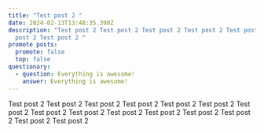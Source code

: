 ```yaml
---
title: "Test post 2 "
date: 2024-02-13T13:48:35.390Z
description: "Test post 2 Test post 2 Test post 2 Test post 2 Test post 2 Test
  post 2 Test post 2 "
promote posts:
  promote: false
  top: false
questionary:
  - question: Everything is awesome!
    answer: Everything is awesome!
---
```

Test post 2 Test post 2 Test post 2 Test post 2 Test post 2 Test post 2 Test post 2 Test post 2 Test post 2 Test post 2 Test post 2 Test post 2 Test post 2 Test post 2 Test post 2 
